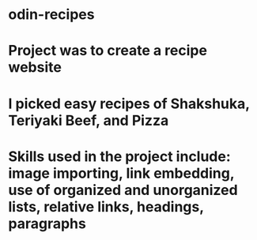 # odin-recipes
# Project was to create a recipe website
# I picked easy recipes of Shakshuka, Teriyaki Beef, and Pizza

# Skills used in the project include: image importing, link embedding, use of organized and unorganized lists, relative links, headings, paragraphs
